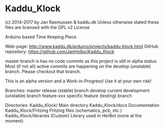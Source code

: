 Kaddu_Klock
===========
(c) 2014-2017 by Jan Rasmussen & kaddu.dk
Unless otherwise stated these files are licensed with the GPL v2 License

Arduino based Time Keeping Piece.

Web-page: http://www.kaddu.dk/arduino/projects/kaddu-klock.html
GitHub repository: https://github.com/JanHolbo/Kaddu_Klock

master branch is has no code commits as this project is still in alpha status. Most (if not all) active commits are happening on the develop (unstable) branch. Please checkout that branch.

This is an alpha version and a Work-in-Progress!
Use it at your own risk!

Branches:
master                    release (stable) branch
develop                   current development (unstable) branch
feature-xxx               specific feature (testing) branch

Directories:
Kaddu_Klock/              Main directory
Kaddu_Klock/docs          Documentation
Kaddu_Klock/Fritzing       Fritzing files (schematics, pcb, etc.)
Kaddu_Klock/libraries	  (Custom) Library used in HerBot (none at the moment)

